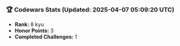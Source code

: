 ### 🏆 Codewars Stats (Updated: 2025-04-07 05:09:20 UTC)

- **Rank:** 8 kyu
- **Honor Points:** 3
- **Completed Challenges:** 1
